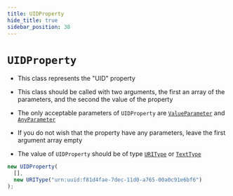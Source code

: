 ```yaml
---
title: UIDProperty
hide_title: true
sidebar_position: 38
---
```


# `UIDProperty`

- This class represents the "UID" property

- This class should be called with two arguments, the first an array of the
  parameters, and the second the value of the property

- The only acceptable parameters of `UIDProperty` are
  [`ValueParameter`](/documentation/parameters/valueparameter) and
  [`AnyParameter`](/documentation/parameters/anyparameter)

- If you do not wish that the property have any parameters, leave the first
  argument array empty

- The value of `UIDProperty` should be of type
  [`URIType`](/documentation/values/uritype) or
  [`TextType`](/documentation/values/texttype-and-textlisttype)

```js
new UIDProperty(
  [],
  new URIType("urn:uuid:f81d4fae-7dec-11d0-a765-00a0c91e6bf6")
);
```
